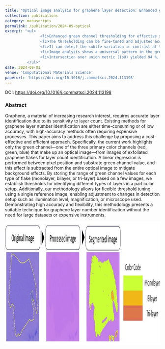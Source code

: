 ```yaml
---
title: "Optical image analysis for graphene layer detection: Enhanced green channel methodology"
collection: publications
category: manuscripts
permalink: /publication/2024-09-optical
excerpt: "<ul>
                <li>Enhanced green channel thresholding for effective segmentation of graphene layers in optical images with variable lighting.</li>
                <li>The thresholding can be fine-tuned and adjusted according to the lighting condition.</li>
                <li>It can detect the subtle variation in contrast at the layer edges.</li>
                <li>Image analysis shows a universal pattern in the green channel pixel median value.</li>
                <li>Intersection over union metric (IoU) yielded 94 %, and 89 % accuracy for monolayer and bilayer respectively.</li>
          </ul>"
date: 2024-09-01
venue: 'Computational Materials Science'
paperurl: 'https://doi.org/10.1016/j.commatsci.2024.113198'
---
```

DOI: https://doi.org/10.1016/j.commatsci.2024.113198

### Abstract
Graphene, a material of increasing research interest, requires accurate layer identification due to its sensitivity to layer count. Existing methods for graphene layer number identification are either time-consuming or of low accuracy, with high-accuracy methods often requiring expensive processes. This paper aims to address this challenge by proposing a cost-effective and efficient approach. Specifically, the current work highlights only the green channel—one of the three primary color channels (red, green, blue) that make up an optical image—from images of exfoliated graphene flakes for layer count identification. A linear regression is performed between pixel position and substrate green channel value, and this effect is subtracted from the entire optical image to mitigate background effects. By storing the range of green channel values for each type of flake (monolayer, bilayer, or tri-layer) based on a few images, we establish thresholds for identifying different types of layers in a particular setup. Additionally, our methodology allows for flexible threshold tuning using a single reference image, enabling adjustment to changes in detection setup such as illumination level, magnification, or microscope used. Demonstrating high accuracy and flexibility, this methodology presents a suitable technique for graphene layer number identification without the need for large datasets or expensive instruments.
  
<img src="/images/graphical-abstracts/optical-2024-09.jpg" width="600px" height="400px">
